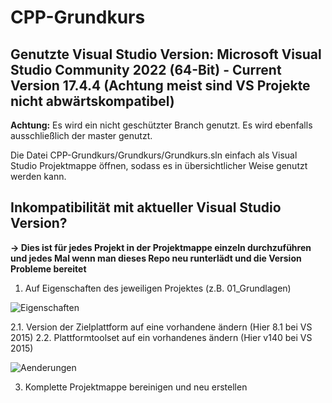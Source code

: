 # CPP-Grundkurs
## Genutzte Visual Studio Version: Microsoft Visual Studio Community 2022 (64-Bit) - Current Version 17.4.4 (Achtung meist sind VS Projekte nicht abwärtskompatibel)

**Achtung:** Es wird ein nicht geschützter Branch genutzt. Es wird ebenfalls ausschließlich der master genutzt.

Die Datei CPP-Grundkurs/Grundkurs/Grundkurs.sln einfach als Visual Studio Projektmappe öffnen, sodass es in übersichtlicher Weise genutzt werden kann.


## Inkompatibilität mit aktueller Visual Studio Version?
**-> Dies ist für jedes Projekt in der Projektmappe einzeln durchzuführen und jedes Mal wenn man dieses Repo neu runterlädt und die Version Probleme bereitet**

1. Auf Eigenschaften des jeweiligen Projektes (z.B. 01_Grundlagen)

![Eigenschaften](https://github.com/adrianweidig/CPP-Grundkurs/blob/master/Bilder/Eigenschaften.PNG?raw=true)

2.1. Version der Zielplattform auf eine vorhandene ändern (Hier 8.1 bei VS 2015)
2.2. Plattformtoolset auf ein vorhandenes ändern (Hier v140 bei VS 2015)

![Aenderungen](https://github.com/adrianweidig/CPP-Grundkurs/blob/master/Bilder/%C3%84nderungen.PNG?raw=true)

3. Komplette Projektmappe bereinigen und neu erstellen

